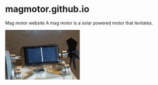 # magmotor.github.io
Mag motor website
A mag motor is a solar powered motor that levitates.
<div>
<img src=https://raw.githubusercontent.com/magmotor/magmotor.github.io/master/mainsolar.JPG>
  </div>

